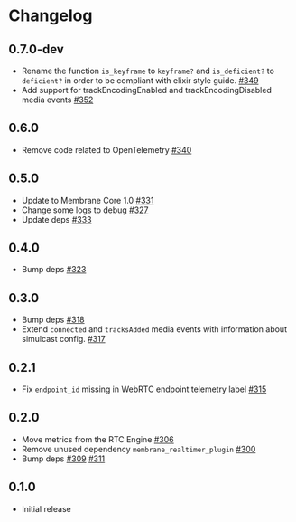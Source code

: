 # Changelog

## 0.7.0-dev
* Rename the function `is_keyframe` to `keyframe?` and `is_deficient?` to `deficient?` in order to be compliant with elixir style guide. [#349](https://github.com/jellyfish-dev/membrane_rtc_engine/pull/349)
* Add support for trackEncodingEnabled and trackEncodingDisabled media events [#352](https://github.com/jellyfish-dev/membrane_rtc_engine/pull/352)


## 0.6.0
* Remove code related to OpenTelemetry [#340](https://github.com/jellyfish-dev/membrane_rtc_engine/pull/340)

## 0.5.0
* Update to Membrane Core 1.0 [#331](https://github.com/jellyfish-dev/membrane_rtc_engine/pull/331)
* Change some logs to debug [#327](https://github.com/jellyfish-dev/membrane_rtc_engine/pull/327)
* Update deps [#333](https://github.com/jellyfish-dev/membrane_rtc_engine/pull/333)

## 0.4.0
* Bump deps [#323](https://github.com/jellyfish-dev/membrane_rtc_engine/pull/323)

## 0.3.0
* Bump deps [#318](https://github.com/jellyfish-dev/membrane_rtc_engine/pull/318)
* Extend `connected` and `tracksAdded` media events with information about simulcast config. [#317](https://github.com/jellyfish-dev/membrane_rtc_engine/pull/317)

## 0.2.1
* Fix `endpoint_id` missing in WebRTC endpoint telemetry label [#315](https://github.com/jellyfish-dev/membrane_rtc_engine/pull/315/)

## 0.2.0
* Move metrics from the RTC Engine [#306](https://github.com/jellyfish-dev/membrane_rtc_engine/pull/306)
* Remove unused dependency `membrane_realtimer_plugin` [#300](https://github.com/jellyfish-dev/membrane_rtc_engine/pull/300/)
* Bump deps [#309](https://github.com/jellyfish-dev/membrane_rtc_engine/pull/309) [#311](https://github.com/jellyfish-dev/membrane_rtc_engine/pull/311)

## 0.1.0
* Initial release
